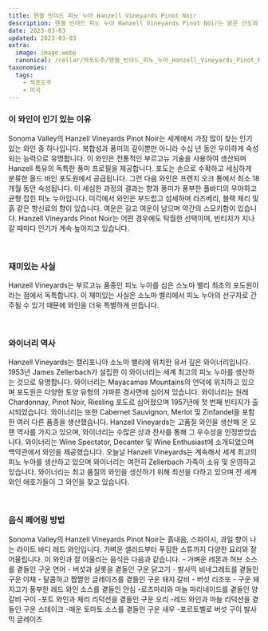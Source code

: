```yaml
---
title: 헨젤 빈야드 피노 누아 Hanzell Vineyards Pinot Noir
description: 헨젤 빈야드 피노 누아 Hanzell Vineyards Pinot Noir는 밝은 산도와 길고 향긋한 피니시가 있는 부드럽고 복합적인 테루아의 표현입니다.
date: 2023-03-03
updated: 2023-03-03
extra:
  image: image.webp
  canonical: /cellar/적포도주/헨젤_빈야드_피노_누아_Hanzell_Vineyards_Pinot_Noir/index.md
taxonomies:
  tags: 
    - 적포도주
    - 미국
---
```


### 이 와인이 인기 있는 이유

Sonoma Valley의 Hanzell Vineyards Pinot Noir는 세계에서 가장 많이 찾는 인기 있는 와인 중 하나입니다. 복합성과 풍미의 깊이뿐만 아니라 수십 년 동안 우아하게 숙성되는 능력으로 유명합니다. 이 와인은 전통적인 부르고뉴 기술을 사용하여 생산되며 Hanzell 특유의 독특한 풍미 프로필을 제공합니다. 포도는 손으로 수확하고 세심하게 분류한 올드 바인 포도원에서 공급됩니다. 그런 다음 와인은 프렌치 오크 통에서 최소 18개월 동안 숙성됩니다. 이 세심한 과정의 결과는 향과 풍미가 풍부한 풀바디의 우아하고 균형 잡힌 피노 누아입니다. 미각에서 와인은 부드럽고 섬세하며 라즈베리, 블랙 체리 및 흙 같은 향신료의 향이 있습니다. 여운은 길고 여운이 남으며 약간의 스모키함이 있습니다. Hanzell Vineyards Pinot Noir는 어떤 경우에도 탁월한 선택이며, 빈티지가 지나갈 때마다 인기가 계속 높아지고 있습니다.

&nbsp;  

### 재미있는 사실

Hanzell Vineyards는 부르고뉴 품종인 피노 누아를 심은 소노마 밸리 최초의 포도원이라는 점에서 독특합니다. 이 재미있는 사실은 소노마 밸리에서 피노 누아의 선구자로 간주될 수 있기 때문에 와인을 더욱 특별하게 만듭니다.

&nbsp;  

### 와이너리 역사

Hanzell Vineyards는 캘리포니아 소노마 밸리에 위치한 유서 깊은 와이너리입니다. 1953년 James Zellerbach가 설립한 이 와이너리는 세계 최고의 피노 누아를 생산하는 것으로 유명합니다. 와이너리는 Mayacamas Mountains의 언덕에 위치하고 있으며 포도원은 다양한 토양 유형의 가파른 경사면에 심어져 있습니다. 와이너리는 원래 Chardonnay, Pinot Noir, Riesling 포도로 심어졌으며 1957년에 첫 번째 빈티지가 출시되었습니다. 와이너리는 또한 Cabernet Sauvignon, Merlot 및 Zinfandel을 포함한 여러 다른 품종을 생산했습니다. Hanzell Vineyards는 고품질 와인을 생산해 온 오랜 역사를 가지고 있으며, 와이너리는 수많은 상과 찬사를 통해 그 우수성을 인정받았습니다. 와이너리는 Wine Spectator, Decanter 및 Wine Enthusiast에 소개되었으며 백악관에서 와인을 제공했습니다. 오늘날 Hanzell Vineyards는 계속해서 세계 최고의 피노 누아를 생산하고 있으며 와이너리는 여전히 Zellerbach 가족이 소유 및 운영하고 있습니다. 와이너리는 최고 품질의 와인을 생산하기 위해 최선을 다하고 있으며 전 세계 와인 애호가들이 그 와인을 찾고 있습니다.

&nbsp;  

### 음식 페어링 방법

Sonoma Valley의 Hanzell Vineyards Pinot Noir는 흙내음, 스파이시, 과일 향이 나는 라이트 바디 레드 와인입니다. 가벼운 샐러드부터 푸짐한 스튜까지 다양한 요리와 잘 어울립니다. 이 와인과 잘 어울리는 음식은 다음과 같습니다. - 가벼운 레몬과 허브 소스를 곁들인 구운 연어 - 버섯과 샬롯을 곁들인 구운 닭고기 - 발사믹 비네그레트를 곁들인 구운 야채 - 달콤하고 짭짤한 글레이즈를 곁들인 구운 돼지 갈비 - 버섯 리조또 - 구운 돼지고기 풍부한 레드 와인 소스를 곁들인 안심 -로즈마리와 마늘 마리네이드를 곁들인 양갈비 구이 -포트 와인과 체리 리덕션을 곁들인 구운 오리 -레드 와인과 마늘 리덕션을 곁들인 구운 스테이크 -매운 토마토 소스를 곁들인 구운 새우 -포르토벨로 버섯 구이 발사믹 글레이즈

&nbsp;  

